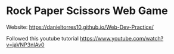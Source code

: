 # Rock Paper Scissors Web Game
Website: https://danieltorres10.github.io/Web-Dev-Practice/

Followed this youtube tutorial https://www.youtube.com/watch?v=jaVNP3nIAv0

